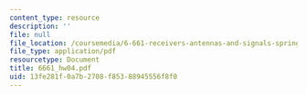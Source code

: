 ```yaml
---
content_type: resource
description: ''
file: null
file_location: /coursemedia/6-661-receivers-antennas-and-signals-spring-2003/13fe281f0a7b2708f85388945556f8f0_6661_hw04.pdf
file_type: application/pdf
resourcetype: Document
title: 6661_hw04.pdf
uid: 13fe281f-0a7b-2708-f853-88945556f8f0
---
```

